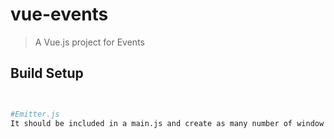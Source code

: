 # vue-events

> A Vue.js project for Events

## Build Setup

``` bash


#Emitter.js
It should be included in a main.js and create as many number of window object (event-name), so that user can create multiple event emitter from child to any parent in the DOM. This plugin Emitter.js which can be included in any frameworks like angular,react,vue js..
```




